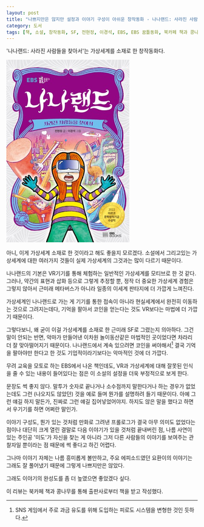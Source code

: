 ```yaml
---
layout: post
title: "나쁘지만은 않지만 설정과 이야기 구성이 아쉬운 창작동화 - 나나랜드: 사라진 사람들을 찾아서"
category: 도서
tags: [책, 소설, 창작동화, SF, 전현정, 이경석, EBS, EBS 꿈틀동화, 북카페 책과 콩나무, 서평]
---
```


'나나랜드: 사라진 사람들을 찾아서'는
가상세계를 소재로 한 창작동화다.

![표지](/images/book/nana-land-book-h480.jpg)

아니, 이게 가상세계 소재로 한 것이라고 해도 좋을지 모르겠다.
소설에서 그리고있는 가상세계에 대한 여러가지 것들이
실제 가상세계의 그것과는 많이 다르기 때문이다.

나나랜드의 기본은 VR기기를 통해 체험하는 일반적인 가상세계를 모티브로 한 것 같다.
그러나, 약간의 표현과 삽화 등으로 그렇게 추정할 뿐,
정작 더 중요한 가상세계 경험은 그렇지 않아서
근미래 메타버스가 아니라 일종의 이세계 판타지에 더 가깝게 느껴진다.

가상세계인 나나랜드로 가는 게 기기를 통한 접속이 아니라
현실세계에서 완전히 이동하는 것으로 그려지는데다,
기억을 팔아서 코인을 얻는다는 것도 VR보다는 마법에 더 가깝기 때문이다.

그렇다보니, 왜 굳이 이걸 가상세계를 소재로 한 근미래 SF로 그렸는지 의아하다.
그건 말이 안되는 반면,
악마가 만들어낸 이차원 놀이동산같은 마법적인 곳이었다면 차라리 더 잘 맞아떨어지기 때문이다.
나나랜드에서 계속 있으려면 코인을 써야해서[^1] 결국 기억을 팔아야만 한다고 한 것도
기업적이라기보다는 악마적인 것에 더 가깝다.

[^1]: SNS 게임에서 주로 과금 유도를 위해 도입하는 피로도 시스템을 변형한 것인 듯하다.

무려 교육을 모토로 하는 EBS에서 나온 책인데도,
VR과 가상세계에 대해 잘못된 인식을 줄 수 있는 내용이 들어있다는 점은
이 소설의 설정을 더욱 부정적으로 보게 한다.

문장도 썩 좋지 않다.
말투가 숫자로 끝나거나 소수점까지 말한다거나 하는 경우가 없었는데도
그런 (나오지도 않았던) 것을 예로 들며 뭔가를 설명하려 들기 때문이다.
아예 그런 얘길 하지 말든가, 진짜로 그런 얘길 집어넣었어야지.
하지도 않은 말을 했다고 하면서 우기기를 하면 어쩌란 말인가.

이야기 구성도,
뭔가 있는 것처럼 만화로 그려낸 프롤로그가 결국 아무 의미도 없었다는 점이나
대단히 크게 열린 결말로 다음 이야기가 있을 것처럼 끝내버린 점,
나름 사연이 있는 주인공 '미도'가 자신을 찾는 게 아니라
그저 다른 사람들의 이야기를 보여주는 관찰자일 뿐이라는 점 때문에
썩 좋다고 하긴 어렵다.

그나마 이야기 자체는 나름 흥미롭게 볼만하고,
주요 에피소드였던 요환이의 이야기는 그래도 잘 풀어냈기 때문에
그렇게 나쁘지만은 않았다.

그래도 이야기의 완성도를 좀 더 높였으면 좋았겠다 싶다.



<div class="im im-info">
이 리뷰는 북카페 책과 콩나무를 통해 출판사로부터 책을 받고 작성했다.
</div>
